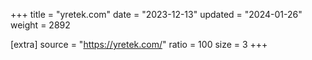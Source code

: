 +++
title = "yretek.com"
date = "2023-12-13"
updated = "2024-01-26"
weight = 2892

[extra]
source = "https://yretek.com/"
ratio = 100
size = 3
+++
